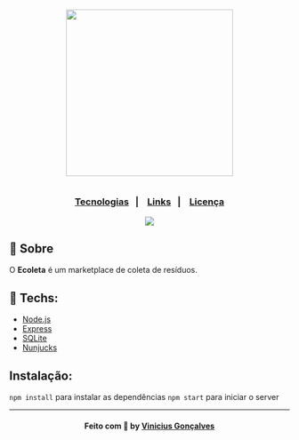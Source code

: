 <h3 align="center">
    <img width="300px" src="https://i.imgur.com/thB3TEi.png">
    <br><br>
    <p align="center">
      <a href="#-tecnologias">Tecnologias</a>&nbsp;&nbsp;&nbsp;|&nbsp;&nbsp;&nbsp;
      <a href="#-links-do-projeto">Links</a>&nbsp;&nbsp;&nbsp;|&nbsp;&nbsp;&nbsp;
      <a href="#-license">Licença</a>
  </p>

</h3>
<p align="center">
  <a href="https://rocketseat.com.br">
    <img src="https://img.shields.io/badge/Made%20by-Rocketseat-brightgreen&style=flat&logo">
  </a>
  <a>
</p>

## 🔖 Sobre

O <strong>Ecoleta</strong> é um marketplace de coleta de resíduos.

## 🚀 Techs:

- [Node.js](https://nodejs.org/en/)
- [Express](https://expressjs.com/pt-br/)
- [SQLite](https://www.sqlite.org/index.html)
- [Nunjucks](https://mozilla.github.io/nunjucks/)

## Instalação:

`npm install` para instalar as dependências
`npm start` para iniciar o server

---

<h4 align="center">
    Feito com 💜 by <a href="https://www.linkedin.com/in/vin%C3%ADcius-santos-1985fsa/" target="_blank">Vinicius Gonçalves</a>
</h4>
